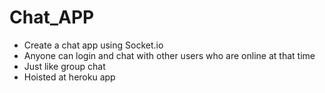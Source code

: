 # Chat_APP
* Create a chat app using Socket.io
* Anyone can login and chat with other users who are online at that time
* Just like group chat
* Hoisted at heroku app
